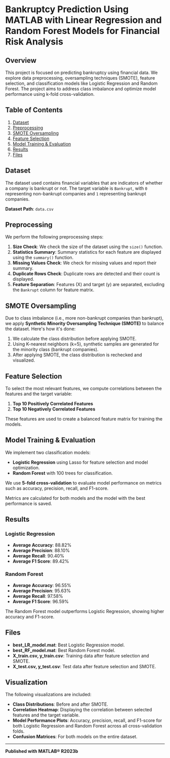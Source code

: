 # Bankruptcy Prediction Using MATLAB with Linear Regression and Random Forest Models for Financial Risk Analysis

## Overview

This project is focused on predicting bankruptcy using financial data. We explore data preprocessing, oversampling techniques (SMOTE), feature selection, and classification models like Logistic Regression and Random Forest. The project aims to address class imbalance and optimize model performance using k-fold cross-validation.

## Table of Contents

1. [Dataset](#dataset)
2. [Preprocessing](#preprocessing)
3. [SMOTE Oversampling](#smote-oversampling)
4. [Feature Selection](#feature-selection)
5. [Model Training & Evaluation](#model-training-evaluation)
6. [Results](#results)
7. [Files](#files)

## Dataset

The dataset used contains financial variables that are indicators of whether a company is bankrupt or not. The target variable is `Bankrupt`, with `0` representing non-bankrupt companies and `1` representing bankrupt companies.

**Dataset Path**: `data.csv`

## Preprocessing

We perform the following preprocessing steps:
1. **Size Check**: We check the size of the dataset using the `size()` function.
2. **Statistics Summary**: Summary statistics for each feature are displayed using the `summary()` function.
3. **Missing Values Check**: We check for missing values and report their summary.
4. **Duplicate Rows Check**: Duplicate rows are detected and their count is displayed.
5. **Feature Separation**: Features (X) and target (y) are separated, excluding the `Bankrupt` column for feature matrix.

## SMOTE Oversampling

Due to class imbalance (i.e., more non-bankrupt companies than bankrupt), we apply **Synthetic Minority Oversampling Technique (SMOTE)** to balance the dataset. Here's how it's done:
1. We calculate the class distribution before applying SMOTE.
2. Using K-nearest neighbors (k=5), synthetic samples are generated for the minority class (bankrupt companies).
3. After applying SMOTE, the class distribution is rechecked and visualized.

## Feature Selection

To select the most relevant features, we compute correlations between the features and the target variable:
1. **Top 10 Positively Correlated Features**
2. **Top 10 Negatively Correlated Features**

These features are used to create a balanced feature matrix for training the models.

## Model Training & Evaluation

We implement two classification models:
- **Logistic Regression** using Lasso for feature selection and model optimization.
- **Random Forest** with 100 trees for classification.

We use **5-fold cross-validation** to evaluate model performance on metrics such as accuracy, precision, recall, and F1-score.

Metrics are calculated for both models and the model with the best performance is saved.

## Results

### Logistic Regression
- **Average Accuracy**: 88.82%
- **Average Precision**: 88.10%
- **Average Recall**: 90.40%
- **Average F1 Score**: 89.42%

### Random Forest
- **Average Accuracy**: 96.55%
- **Average Precision**: 95.63%
- **Average Recall**: 97.58%
- **Average F1 Score**: 96.59%

The Random Forest model outperforms Logistic Regression, showing higher accuracy and F1-score.

## Files

- **best_LR_model.mat**: Best Logistic Regression model.
- **best_RF_model.mat**: Best Random Forest model.
- **X_train.csv, y_train.csv**: Training data after feature selection and SMOTE.
- **X_test.csv, y_test.csv**: Test data after feature selection and SMOTE.

## Visualization

The following visualizations are included:
- **Class Distributions**: Before and after SMOTE.
- **Correlation Heatmap**: Displaying the correlation between selected features and the target variable.
- **Model Performance Plots**: Accuracy, precision, recall, and F1-score for both Logistic Regression and Random Forest across all cross-validation folds.
- **Confusion Matrices**: For both models on the entire dataset.

---

**Published with MATLAB® R2023b**
